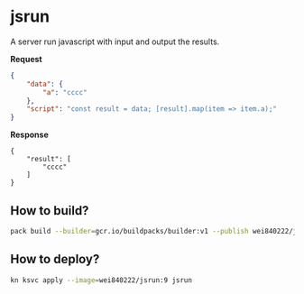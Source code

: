 # jsrun

A server run javascript with input and output the results.

**Request**
```json
{
    "data": {
        "a": "cccc"
    },
    "script": "const result = data; [result].map(item => item.a);"
}
```

**Response**
```
{
    "result": [
        "cccc"
    ]
}
```

## How to build?
```bash
pack build --builder=gcr.io/buildpacks/builder:v1 --publish wei840222/jsrun:9
```

## How to deploy?
```bash
kn ksvc apply --image=wei840222/jsrun:9 jsrun
```
